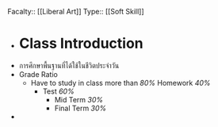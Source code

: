 Facalty:: [[Liberal Art]] 
Type:: [[Soft Skill]]

- # Class Introduction
- การศึกษาพื้นฐานที่ได้ใช้ในชีวิตประจำวัน
- Grade Ratio
	- Have to study in class more than *80%*
	  Homework *40%*
		- Test *60%*
			- Mid Term *30%*
			- Final Term *30%*
-